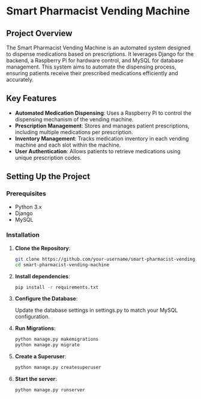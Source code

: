 # Smart Pharmacist Vending Machine

## Project Overview

The Smart Pharmacist Vending Machine is an automated system designed to dispense medications based on prescriptions. It leverages Django for the backend, a Raspberry Pi for hardware control, and MySQL for database management. This system aims to automate the dispensing process, ensuring patients receive their prescribed medications efficiently and accurately.

## Key Features

- **Automated Medication Dispensing**: Uses a Raspberry Pi to control the dispensing mechanism of the vending machine.
- **Prescription Management**: Stores and manages patient prescriptions, including multiple medications per prescription.
- **Inventory Management**: Tracks medication inventory in each vending machine and each slot within the machine.
- **User Authentication**: Allows patients to retrieve medications using unique prescription codes.


## Setting Up the Project

### Prerequisites

- Python 3.x
- Django
- MySQL

### Installation

1. **Clone the Repository**:
   ```bash
   git clone https://github.com/your-username/smart-pharmacist-vending-machine.git
   cd smart-pharmacist-vending-machine

2. **Install dependencies**:
   ```bash
   pip install -r requirements.txt

3. **Configure the Database**:
   
   Update the database settings in settings.py to match your MySQL configuration.

4. **Run Migrations**:
   ```bash
   python manage.py makemigrations
   python manage.py migrate

5. **Create a Superuser**:
   ```bash
   python manage.py createsuperuser

8. **Start the server**:
   ```bash
   python manage.py runserver
